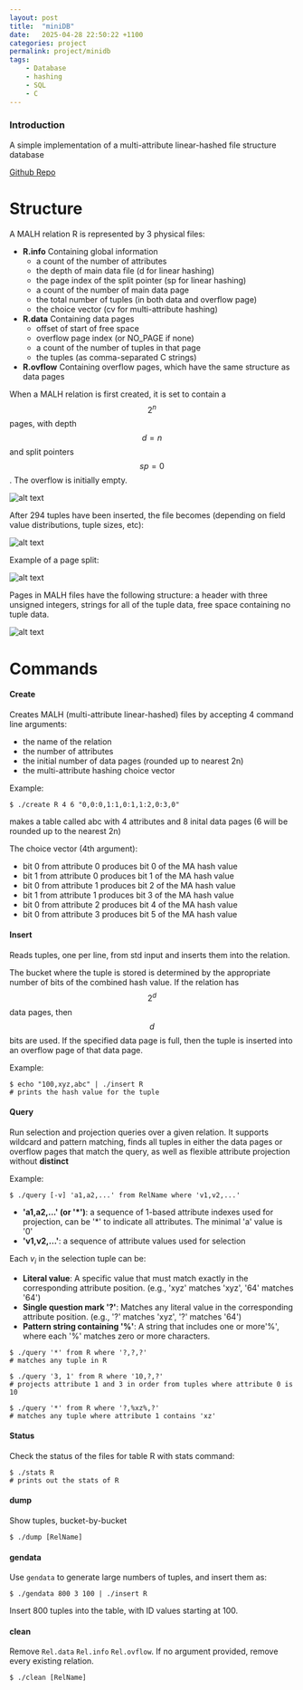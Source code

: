 ```yaml
---
layout: post
title:  "miniDB"
date:   2025-04-28 22:50:22 +1100
categories: project
permalink: project/minidb
tags: 
    - Database
    - hashing
    - SQL
    - C
---
```


### Introduction

A simple implementation of a multi-attribute linear-hashed file structure database

[Github Repo][repo]

# Structure

A MALH relation R is represented by 3 physical files:

* **R.info**
    Containing global information
    - a count of the number of attributes
    - the depth of main data file (d for linear hashing)
    - the page index of the split pointer (sp for linear hashing)
    - a count of the number of main data page
    - the total number of tuples (in both data and overflow page)
    - the choice vector (cv for multi-attribute hashing)
* **R.data**
    Containing data pages
    - offset of start of free space
    - overflow page index (or NO_PAGE if none)
    - a count of the number of tuples in that page
    - the tuples (as comma-separated C strings)
* **R.ovflow**
    Containing overflow pages, which have the same structure as data pages

When a MALH relation is first created, it is set to contain a $$2^n$$ pages, with depth $$d=n$$ and split pointers $$sp=0$$. The overflow is initially empty.

![alt text](/assets/image/projects/minidb/initial_db.png)

After 294 tuples have been inserted, the file becomes (depending on field value distributions, tuple sizes, etc):

![alt text](/assets/image/projects/minidb/second_db.png)

Example of a page split:

![alt text](/assets/image/projects/minidb/after_split.png)

Pages in MALH files have the following structure: a header with three unsigned integers, strings for all of the tuple data, free space containing no tuple data.

![alt text](/assets/image/projects/minidb/malh_structure.png)

# Commands

#### Create

Creates MALH (multi-attribute linear-hashed) files by accepting 4 command line arguments:
- the name of the relation
- the number of attributes
- the initial number of data pages (rounded up to nearest 2n)
- the multi-attribute hashing choice vector

Example:
```shell
$ ./create R 4 6 "0,0:0,1:1,0:1,1:2,0:3,0"
```
makes a table called abc with 4 attributes and 8 inital data pages (6 will be rounded up to the nearest 2n)

The choice vector (4th argument):
- bit 0 from attribute 0 produces bit 0 of the MA hash value
- bit 1 from attribute 0 produces bit 1 of the MA hash value
- bit 0 from attribute 1 produces bit 2 of the MA hash value
- bit 1 from attribute 1 produces bit 3 of the MA hash value
- bit 0 from attribute 2 produces bit 4 of the MA hash value
- bit 0 from attribute 3 produces bit 5 of the MA hash value

#### Insert

Reads tuples, one per line, from std input and inserts them into the relation.

The bucket where the tuple is stored is determined by the appropriate number of bits of the combined hash value. If the relation has $$ 2^d $$ data pages, then $$d$$ bits are used. If the specified data page is full, then the tuple is inserted into an overflow page of that data page.

Example:

```shell
$ echo "100,xyz,abc" | ./insert R
# prints the hash value for the tuple
```

#### Query

Run selection and projection queries over a given relation. It supports wildcard and pattern matching, finds all tuples in either the data pages or overflow pages that match the query, as well as flexible attribute projection without **distinct**

Example:

```shell
$ ./query [-v] 'a1,a2,...' from RelName where 'v1,v2,...'
```
- **'a1,a2,...' (or '\*')**: a sequence of 1-based attribute indexes used for projection, can be '\*' to indicate all attributes. The minimal 'a' value is '0'
- **'v1,v2,...'**: a sequence of attribute values used for selection

Each $v_i$ in the selection tuple can be:
- **Literal value**: A specific value that must match exactly in the corresponding attribute position. (e.g., 'xyz' matches 'xyz', '64' matches '64')
- **Single question mark '?'**: Matches any literal value in the corresponding attribute position. (e.g., '?' matches 'xyz', '?' matches '64')
- **Pattern string containing '%'**: A string that includes one or more'%', where each '%' matches zero or more characters.

```shell
$ ./query '*' from R where '?,?,?'
# matches any tuple in R

$ ./query '3, 1' from R where '10,?,?'
# projects attribute 1 and 3 in order from tuples where attribute 0 is 10

$ ./query '*' from R where '?,%xz%,?'
# matches any tuple where attribute 1 contains 'xz'
```

#### Status

Check the status of the files for table R with stats command:
```shell
$ ./stats R
# prints out the stats of R
```

#### dump

Show tuples, bucket-by-bucket
```shell
$ ./dump [RelName]
```
#### gendata

Use `gendata` to generate large numbers of tuples, and insert them as:

```shell
$ ./gendata 800 3 100 | ./insert R
```

Insert 800 tuples into the table, with ID values starting at 100.

#### clean

Remove `Rel.data` `Rel.info` `Rel.ovflow`. If no argument provided, remove every existing relation.


```shell
$ ./clean [RelName]
```

[repo]:https://github.com/Zzn021/miniDB

<script type="text/javascript" async
  src="https://cdn.jsdelivr.net/npm/mathjax@3/es5/tex-mml-chtml.js">
</script>
